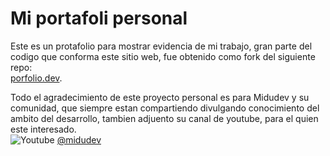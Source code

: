 # Mi portafoli personal

Este es un protafolio para mostrar evidencia de mi trabajo, gran parte del codigo que conforma este sitio web, fue obtenido  como fork del siguiente repo:  
[porfolio.dev](https://github.com/midudev/porfolio.dev/tree/main).

Todo el agradecimiento de este proyecto personal  es para Midudev y su comunidad, que siempre estan compartiendo divulgando conocimiento del ambito del desarrollo, tambien adjuento su canal de youtube, para el quien este interesado.
<br>
![Youtube](https://img.shields.io/badge/Youtube-FF0000?logo=youtube&logoColor=fff&style=flat) [@midudev](https://www.youtube.com/@midudev)




